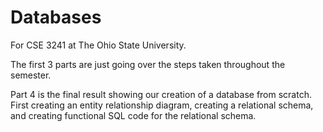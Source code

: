 # Databases
For CSE 3241 at The Ohio State University.

The first 3 parts are just going over the steps taken throughout the semester.

Part 4 is the final result showing our creation of a database from scratch. First creating an entity relationship diagram, creating a relational schema, and creating functional SQL code for the relational schema.
